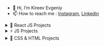 - 👋 Hi, I’m Kireev Evgeniy
- 📫 How to reach me : [Instagram](https://instagram.com/ev_kireev?igshid=NmNmNjAwNzg=), [Linkedin](https://www.linkedin.com/in/eugene-kireev-13a966239/) 
	 
 <details><summary>🚀 React JS Projects</summary>
	
   1. [Pixema (React.js)](https://evgkireev.github.io/pixema/)
   2. [Pizza-shop React](https://evgkireev.github.io/React-pizza/).
   3. [Jobored React](https://evgkireev.github.io/sumSt/).
   4. [Blogofolio React](https://evgkireev.github.io/Blogofolio/).
   5. [Lorem React](https://evgkireev.github.io/test-xOne/#/).
   6. [EG-work](https://evgkireev.github.io/EG-work/).
   7. [Marcoo-Shop (Next.js)](https://shop-marcooo.vercel.app/) in developing...
   8. [Galerea React](https://evgkireev.github.io/Galerea/).	
   9. [Start-Next (Next.js)](https://next-js-sable-six.vercel.app/).
   10. [Photo Gallery React](https://evgkireev.github.io/photos-gallery/).
   11. [To-do React](https://evgkireev.github.io/todo-react-2/).
   12. [To-do (Firebase Backend)](https://evgkireev.github.io/Todo-React-Firebase-Backend/).
   13. [Currency Converter React](https://evgkireev.github.io/Currency-converter/).
   14. [Gues List React](https://evgkireev.github.io/Guest-list/).
   15. [Quiz React](https://evgkireev.github.io/quiz/).
   16. [Counter React](https://evgkireev.github.io/Counter/).
   17. [Modal React](https://evgkireev.github.io/modal/).
   18. covid-19 in developing.
  
</details>
  <details><summary>⚡ JS Projects</summary>
  
   1. [Trello JS](https://evgkireev.github.io/trello/).
   2. [To-do JS](https://evgkireev.github.io/todo-app/).
  
</details>
  <details><summary>🌱 CSS & HTML Projects</summary>
    
   1. [E-Commerce](https://evgkireev.github.io/testPro/).
   2. [E-Commerce(webinar-2)](https://evgkireev.github.io/E-commerce/).	
   3. [Shop HIMO](https://evgkireev.github.io/HIMO).
   4. [test offerrum]( https://evgkireev.github.io/Test-offerrum/).
   5. [PROTOTYPES AXIT](https://evgkireev.github.io/AXIT/).
   6. [PROTOTYPES ActiveBox](https://evgkireev.github.io/ActiveBox/). 
   7. Online store MARCHO.
   8. Online store GLEE.
   
</details>


